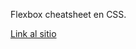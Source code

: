 Flexbox cheatsheet en CSS.

[Link al sitio](https://dbsantiago.github.io/Codecademy/FrontEndEngineer/32-flexBox/index.html)